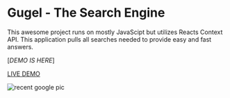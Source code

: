 # Gugel - The Search Engine 

This awesome project runs on mostly JavaScipt but utilizes Reacts Context API. This application pulls all searches needed to provide easy and fast answers.

[*DEMO IS HERE*] 

[LIVE DEMO](https://gugel-search-engine.netlify.app/)


![recent google pic](https://user-images.githubusercontent.com/67409144/187306183-e5a7f849-895e-4259-b264-4548c8b21b36.png)
